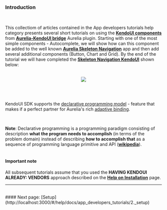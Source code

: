 <br>

### Introduction
<br>

This collectiom of articles contained in the App developers tutorials help category presents several short tutorials on using the **[KendoUI components](/help/docs/about_this_application/2._components_catalog)** from **[Aurelia-KendoUI bridge](https://github.com/aurelia-ui-toolkits/aurelia-kendoui-plugin)** Aurelia plugin. Starting with one of the most simple components -  Autocomplete, we will show how can this component be added to the well known **[Aurelia Skeleton Navigation](https://github.com/aurelia/skeleton-navigation)** app and then add several additional components (Button, Chart and Grid). By the end of the tutorial we will have completed the **[Skeleton Navigation KendoUI](https://github.com/aurelia-ui-toolkits/skeleton-navigation-kendo)** shown below:
<br>
<br>
<p align=center>
  <img src="http://i.imgur.com/DFLEi5K.png"></img>
 <br><br>
</p>

<br>

KendoUI SDK supports the [declarative programming model](http://docs.telerik.com/kendo-ui/intro/installation/markup) - feature that makes if a perfect partner for Aurelia's rich [adaptive binding](http://eisenbergeffect.bluespire.com/aurelias-adaptive-binding/).

<br>

**Note**: Declarative programming is a programming paradigm consisting of description **what the program needs to accomplish** (in terms of the problem domain) instead of describing **how to accomplish that** as a sequence of programming language primitive and API (**[wikipedia](https://en.wikipedia.org/wiki/Declarative_programming)**).
<br>
<br>

#### Important note

All subsequent tutorials assume that you used the **HAVING KENDOUI ALREADY: VENDORS** approach described  on the **[Help on Installation](http://aurelia-ui-toolkits.github.io/demo-kendo/#/help/docs/about_this_application/4._installation)** page.

* * *
<br>
#### Next page: [Setup](http://localhost:3000/#/help/docs/app_developers_tutorials/2._setup)